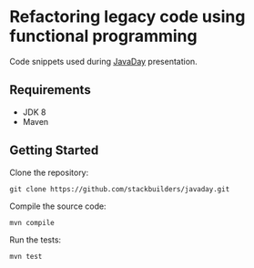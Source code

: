 # Refactoring legacy code using functional programming

Code snippets used during [JavaDay][javaday] presentation.

## Requirements

- JDK 8
- Maven

## Getting Started

Clone the repository:

```
git clone https://github.com/stackbuilders/javaday.git
```

Compile the source code:

```
mvn compile
```

Run the tests:

```
mvn test
```

[javaday]: https://www.javaday.ec
